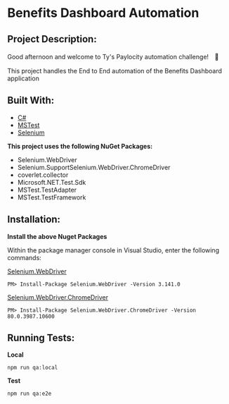 ﻿# Benefits Dashboard Automation

## Project Description:

Good afternoon and welcome to Ty's Paylocity automation challenge!　:japanese_ogre:

This project handles the End to End automation of the Benefits Dashboard application

## Built With:

* [C#](https://docs.microsoft.com/en-us/dotnet/csharp/)
* [MSTest](https://docs.microsoft.com/en-us/dotnet/core/testing/unit-testing-with-mstest)
* [Selenium](https://www.selenium.dev/)


**This project uses the following NuGet Packages:**

* Selenium.WebDriver
* Selenium.SupportSelenium.WebDriver.ChromeDriver 
* coverlet.collector
* Microsoft.NET.Test.Sdk
* MSTest.TestAdapter
* MSTest.TestFramework

## Installation:

**Install the above Nuget Packages**

Within the package manager console in Visual Studio, enter the following commands:

[Selenium.WebDriver](https://www.nuget.org/packages/Selenium.WebDriver/3.141.0?_src=template)

    PM> Install-Package Selenium.WebDriver -Version 3.141.0

[Selenium.WebDriver.ChromeDriver](https://www.nuget.org/packages/Selenium.WebDriver.ChromeDriver/80.0.3987.10600?_src=template)

    PM> Install-Package Selenium.WebDriver.ChromeDriver -Version 80.0.3987.10600

## Running Tests:

**Local**

`npm run qa:local`

**Test**

`npm run qa:e2e`